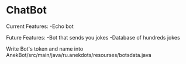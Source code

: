 # ChatBot

Current Features: 
      -Echo bot

Future Features:
      -Bot that sends you jokes
      -Database of hundreds jokes
     
Write Bot's token and name into AnekBot/src/main/java/ru.anekdots/resourses/botsdata.java
